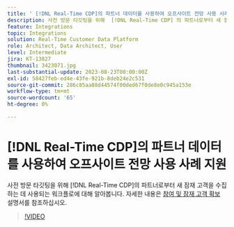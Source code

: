 ```yaml
---
title: ' [!DNL Real-Time CDP]의 파트너 데이터를 사용하여 오프사이트 전망 사용 사례 지원'
description: 사전 방문 타깃팅을 위해  [!DNL Real-Time CDP] 의 파트너로부터 새 잠재 고객을 수집하는 데 사용되는 워크플로에 대해 알아봅니다. 
feature: Integrations
topic: Integrations
solution: Real-Time Customer Data Platform
role: Architect, Data Architect, User
level: Intermediate
jira: KT-13827
thumbnail: 3423071.jpg
last-substantial-update: 2023-08-23T00:00:00Z
exl-id: 58427feb-ed4e-43fe-921b-8deb24e2c531
source-git-commit: 286c85aa88d44574f00ded67f0de8e0c945a153e
workflow-type: tm+mt
source-wordcount: '65'
ht-degree: 0%

---
```


# [!DNL Real-Time CDP]의 파트너 데이터를 사용하여 오프사이트 전망 사용 사례 지원

사전 방문 타깃팅을 위해 [!DNL Real-Time CDP]의 파트너로부터 새 잠재 고객을 수집하는 데 사용되는 워크플로에 대해 알아봅니다. 자세한 내용은 [참여 및 잠재 고객 확보](https://experienceleague.adobe.com/docs/experience-platform/rtcdp/use-cases/partner-data/prospecting.html?lang=ko) 설명서를 참조하십시오.

>[!VIDEO](https://video.tv.adobe.com/v/3423071/?learn=on&enablevpops)
